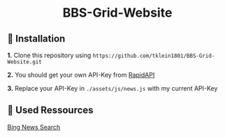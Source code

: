 <h1 align="center">BBS-Grid-Website</h1>

## :wrench: Installation

**1.** Clone this repository using `https://github.com/tklein1801/BBS-Grid-Website.git`

**2.** You should get your own API-Key from [RapidAPI](https://rapidapi.com/microsoft-azure-org-microsoft-cognitive-services/)

**3.** Replace your API-Key in `./assets/js/news.js` with my current API-Key

## :link: Used Ressources

[Bing News Search](https://rapidapi.com/microsoft-azure-org-microsoft-cognitive-services/)

